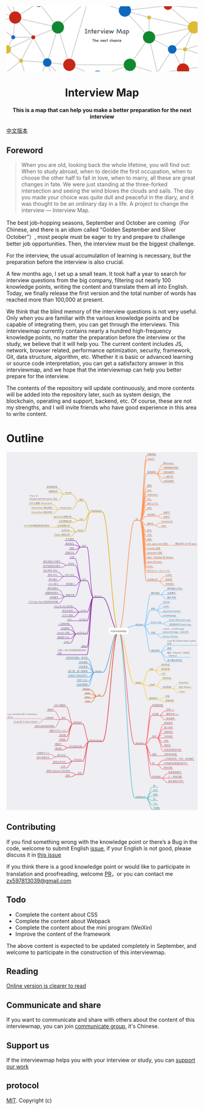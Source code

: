 

<img align="center" src='./InterviewMap.png' />

<h1 align="center">
  Interview Map
</h1>

<h4 align="center">This is a map that can help you make a better preparation for the next interview</h4>

[中文版本](./README-ZH.md)

## Foreword

> When you are old, looking back the whole lifetime, you will find out: When to study abroad, when to decide the first occupation, when to choose the other half to fall in love, when to marry, all these are great changes in fate. We were just standing at the three-forked intersection and seeing the wind blows the clouds and sails. The day you made your choice was quite dull and peaceful in the diary, and it was thought to be an ordinary day in a life. 
> A project to change the interview — Interview Map.


The best job-hopping seasons, September and October are coming（For Chinese, and there is an idiom called "Golden September and Silver October”）, most people must be eager to try and prepare to challenge better job opportunities. Then, the interview must be the biggest challenge.

For the interview, the usual accumulation of learning is necessary, but the preparation before the interview is also crucial.

A few months ago, I set up a small team. It took half a year to search for interview questions from the big company, filtering out nearly 100 knowledge points, writing the content and translate them all into English. Today, we finally release the first version and the total number of words has reached more than 100,000 at present. 

We think that the blind memory of the interview questions is not very useful. Only when you are familiar with the various knowledge points and be capable of integrating them, you can get through the interviews. This interviewmap currently contains nearly a hundred high-frequency knowledge points, no matter the preparation before the interview or the study, we believe that it will help you. The current content includes JS, network, browser related, performance optimization, security, framework, Git, data structure, algorithm, etc. Whether it is basic or advanced learning or source code interpretation, you can get a satisfactory answer in this interviewmap, and we hope that the interviewmap can help you better prepare for the interview.

The contents of the repository will update continuously, and more contents will be added into the repository later, such as system design, the blockchain, operating and support, backend, etc. Of course, these are not my strengths, and I will invite friends who have good experience in this area to write content.


# Outline
![mind](./mind.png)


## Contributing
If you find something wrong with the knowledge point or there’s a Bug in the code, welcome to submit English [issue](https://github.com/KieSun/Front-End-Interview-Map/issues/new), if your English is not good, please discuss it in  [this issue](https://github.com/KieSun/InterviewMap/issues/18) 

If you think there is a good knowledge point or would like to participate in translation and proofreading, welcome [PR](https://github.com/KieSun/Front-End-Interview-Map/pulls)，or you can contact me <zx597813039@gmail.com>

## Todo

* Complete the content about CSS 
* Complete the content about Webpack
* Complete the content about the mini program (WeiXin)
* Improve the content of the framework

The above content is expected to be updated completely in September, and welcome to participate in the construction of this interviewmap.

## Reading

[Online version is clearer to read](https://yuchengkai.cn/docs/)

## Communicate and share
If you want to communicate and share with others about the content of this interviewmap, you can join [communicate group](https://github.com/KieSun/InterviewMap/issues/19), it's Chinese.


## Support us
If the interviewmap helps you with your interview or study, you can [support our work](https://github.com/KieSun/InterviewMap/issues/20)


## protocol
[MIT](LICENSE). Copyright (c)
